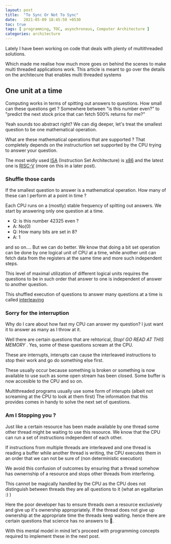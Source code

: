 ```yaml
---
layout: post 
title:  "To Sync Or Not To Sync"
date:   2021-05-09 18:45:50 +0530
toc: true
tags: [ programming, TOC, asynchronous, Computer Architecture ]
categories: architecture 
---
```


Lately I have been working on code that deals with plenty of multithreaded solutions.


Which made me realise how much more goes on behind the scenes to make multi threaded applications work.
This article is meant to go over the details on the architecure that enables multi threaded systems
## One unit at a time 

Computing works in terms of spitting out answers to questions.
How small can these questions get ? 
Somewhere between "is this number even?" to "predict the next stock price that can fetch 500% returns for me?" 

Yeah sounds too abstract right? We can dig deeper, let's treat the smallest question to be one mathematical operation. 

What are these mathematical operations that are supported ? 
That completely depends on the instructurtion set supported by the CPU trying to answer your question. 

The most widly used [ISA][wiki_isa] (Instruction Set Architecture) is [x86][wiki_x86] and the latest one is [RISC-V][wiki_riscv] (more on this in a later post).

### Shuffle those cards

If the smallest question to answer is a mathematical operation. How many of these can I perform at a point in time ? 

Each CPU runs on a (mostly) stable frequency of spitting out answers. We start by answering only one question at a time. 

* Q: is this number 42325 even ? 
* A: No(0)
* Q: How many bits are set in 8?
* A: 1

and so on.... But we can do better. 
We know that doing a bit set operation can be done by one logical unit of CPU at a time, while another unit can fetch data from the registers at the same time and more such independent steps. 

This level of maximal utilization of different logical units requires the questions to be in such order that answer to one is independent of answer to another question. 

This shuffled execution of questions to answer many questions at a time is called [interleaving][wiki_interleaving]

### Sorry for the interruption 

Why do I care about how fast my CPU can answer my question? I just want it to answer as many as I throw at it.

Well there are certain questions that are rehtorical, *Stop! GO READ AT THIS MEMORY* . Yes, some of these questions scream at the CPU. 

These are interrupts, interupts can cause the interleaved instructions to stop their work and go do something else first. 

These usually occur because something is broken or something is now available to use such as some open stream has been closed.
Some buffer is now accesible to the CPU and so on. 

Multithreaded programs usually use some form of interupts (albeit not screaming at the CPU to look at them first) 
The information that this provides comes in handy to solve the next set of questions.

### Am I Stopping you ?

Just like a certain resource has been made available by one thread some other thread might be waiting to use this resource. 
We know that the CPU can run a set of instructions independent of each other.

If instructions from multiple threads are interleaved and one thread is reading a buffer while another thread is writing, 
the CPU executes them in an order that we can not be sure of (non deterministic execution) 

We avoid this confusion of outcomes by ensuring that a thread somehow has ownernship of a resource and stops other threads from interfering.

This cannot be magically handled by the CPU as the CPU does not distinguish between threads they are all questions to it (what an egalitarian :) ) 

Here the poor developer has to ensure threads own a resource exclusively and give up it's ownership appropriately. 
If the thread does not give up ownership at the appropriate time the threads keep waiting.
hence there are certain questions that science has no answers to 🤔. 

With this mental model in mind let's proceed with programming concepts required to implement these in the next post.

[wiki_interleaving]: https://en.wikipedia.org/wiki/Interleaving_(data)
[wiki_isa]: https://simple.wikipedia.org/wiki/Instruction_set
[wiki_x86]: https://en.wikipedia.org/wiki/X86
[wiki_riscv]: https://en.wikipedia.org/wiki/RISC-V
